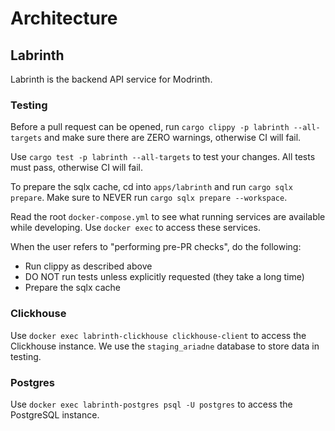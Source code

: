 # Architecture

## Labrinth

Labrinth is the backend API service for Modrinth.

### Testing

Before a pull request can be opened, run `cargo clippy -p labrinth --all-targets` and make sure there are ZERO warnings, otherwise CI will fail.

Use `cargo test -p labrinth --all-targets` to test your changes. All tests must pass, otherwise CI will fail.

To prepare the sqlx cache, cd into `apps/labrinth` and run `cargo sqlx prepare`. Make sure to NEVER run `cargo sqlx prepare --workspace`.

Read the root `docker-compose.yml` to see what running services are available while developing. Use `docker exec` to access these services.

When the user refers to "performing pre-PR checks", do the following:
- Run clippy as described above
- DO NOT run tests unless explicitly requested (they take a long time)
- Prepare the sqlx cache

### Clickhouse

Use `docker exec labrinth-clickhouse clickhouse-client` to access the Clickhouse instance. We use the `staging_ariadne` database to store data in testing.

### Postgres

Use `docker exec labrinth-postgres psql -U postgres` to access the PostgreSQL instance.
